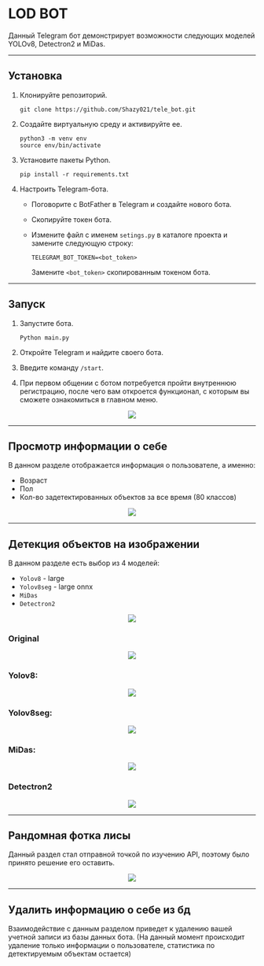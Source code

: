 # LOD BOT

Данный Telegram бот демонстрирует возможности следующих моделей YOLOv8, Detectron2 и MiDas.

***
## Установка

1. Клонируйте репозиторий.

   ```
   git clone https://github.com/Shazy021/tele_bot.git
   ```
   
2. Создайте виртуальную среду и активируйте ее.

   ```
   python3 -m venv env
   source env/bin/activate
   ```
   
3. Установите пакеты Python.

   ```
   pip install -r requirements.txt
   ```
   
4. Настроить Telegram-бота.

   - Поговорите с BotFather в Telegram и создайте нового бота.
   - Скопируйте токен бота.
   - Измените файл с именем `setings.py` в каталоге проекта и замените следующую строку:
   
      ```
      TELEGRAM_BOT_TOKEN=<bot_token>
      ```
      
      Замените `<bot_token>` скопированным токеном бота.

***
## Запуск

1. Запустите бота.

   ```
   Python main.py
   ```
   
2. Откройте Telegram и найдите своего бота.

3. Введите команду `/start`.

4. При первом общении с ботом потребуется пройти внутреннюю регистрацию, после чего вам откроется функционал, с которым вы сможете ознакомиться в главном меню.

<p align="center">
  <img src="./media/main_menu.png" />
</p>

***
## Просмотр информации о себе

В данном разделе отображается информация о пользователе, а именно:
* Возраст
* Пол
* Кол-во задетектированных объектов за все время (80 классов)

<p align="center">
  <img src="./media/info_section.png" />
</p>

***
## Детекция объектов на изображении
В данном разделе есть выбор из 4 моделей:
* `Yolov8` - large
* `Yolov8seg` - large onnx
* `MiDas`
* `Detectron2`

<p align="center">
  <img src="./media/detection_section.png" />
</p>

### Original
<p align="center">
  <img src="./media/original.png" />
</p>

### Yolov8:

<p align="center">
  <img src="./media/yolo.png" />
</p>

### Yolov8seg:

<p align="center">
  <img src="./media/yolov8seg.png" />
</p>

### MiDas:

<p align="center">
  <img src="./media/midas.png" />
</p>

### Detectron2

<p align="center">
  <img src="./media/detectron.png" />
</p>

***
## Рандомная фотка лисы
Данный раздел стал отправной точкой по изучению API,
поэтому было принято решение его оставить.

<p align="center">
  <img src="./media/fox.png" />
</p>

***
## Удалить информацию о себе из бд
Взаимодействие с данным разделом приведет к удалению вашей учетной
записи из базы данных бота. (На данный момент происходит удаление
только информации о пользователе, статистика по детектируемым объектам
остается)
